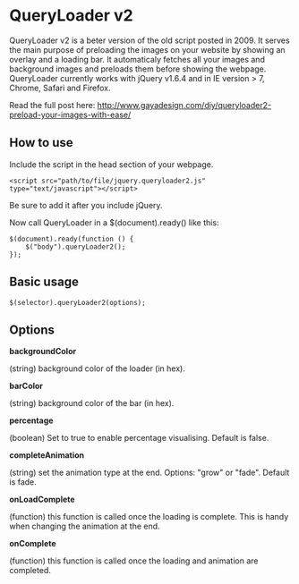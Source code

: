 QueryLoader v2
==============

QueryLoader v2 is a beter version of the old script posted in 2009. It serves the main purpose of preloading the images on your website by showing an overlay and a loading bar. It automaticaly fetches all your images and background images and preloads them before showing the webpage.
QueryLoader currently works with jQuery v1.6.4 and in IE version > 7, Chrome, Safari and Firefox.

Read the full post here: http://www.gayadesign.com/diy/queryloader2-preload-your-images-with-ease/

How to use
----------

Include the script in the head section of your webpage.

	<script src="path/to/file/jquery.queryloader2.js" type="text/javascript"></script>

Be sure to add it after you include jQuery.

Now call QueryLoader in a $(document).ready() like this:

	$(document).ready(function () {
		$("body").queryLoader2();
	});

Basic usage
-----------

    $(selector).queryLoader2(options);
	
Options
-------

**backgroundColor**

(string) background color of the loader (in hex).
	
**barColor**

(string) background color of the bar (in hex).
	
**percentage**

(boolean) Set to true to enable percentage visualising. Default is false.

**completeAnimation**

(string) set the animation type at the end. Options: "grow" or "fade". Default is fade.

**onLoadComplete**

(function) this function is called once the loading is complete. This is handy when changing the animation at the end.

**onComplete**

(function) this function is called once the loading and animation are completed.